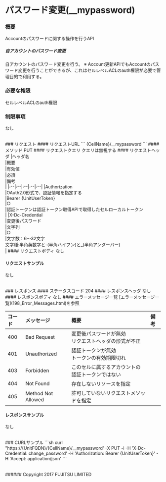 # パスワード変更(\__mypassword)
### 概要
Accountのパスワードに関する操作を行うAPI
##### 自アカウントのパスワード変更
自アカウントのパスワード変更を行う。
※ Account更新APIでもAccountのパスワード変更を行うことができるが、これはセルレベルACLのauth権限が必要で管理目的で利用する。

### 必要な権限
セルレベルACLのauth権限
### 制限事項
なし

<br>
### リクエスト
#### リクエストURL
```
{CellName}/__mypassword
```
#### メソッド
PUT
#### リクエストクエリ
クエリは無視する
#### リクエストヘッダ
|ヘッダ名<br>|概要<br>|有効値<br>|必須<br>|備考<br>|
|:--|:--|:--|:--|:--|
|Authorization<br>|OAuth2.0形式で、認証情報を指定する<br>|Bearer {UnitUserToken}<br>|○<br>|認証トークンは認証トークン取得APIで取得したセルローカルトークン<br>|
|X-Dc-Credential<br>|変更後パスワード<br>|文字列<br>|○<br>|文字数：6&#65374;32文字<br>文字種:半角英数字と-(半角ハイフン)と_(半角アンダーバー)<br>|
#### リクエストボディ
なし

#### リクエストサンプル
なし

<br>
### レスポンス
#### ステータスコード
204
#### レスポンスヘッダ
なし
#### レスポンスボディ
なし
#### エラーメッセージ一覧
[エラーメッセージ一覧](198_Error_Messages.html)を参照

|コード<br>|メッセージ<br>|概要<br>|備考<br>|
|:--|:--|:--|:--|
|400<br>|Bad Request<br>|変更後パスワードが無効<br>リクエストヘッダの形式が不正<br>|<br>|
|401<br>|Unauthorized<br>|認証トークンが無効<br>トークンの有効期限切れ<br>|<br>|
|403<br>|Forbidden<br>|このセルに属するアカウントの認証トークンではない<br>|<br>|
|404<br>|Not Found<br>|存在しないリソースを指定<br>|<br>|
|405<br>|Method Not Allowed<br>|許可していないリクエストメソッドを指定<br>|<br>|
#### レスポンスサンプル
なし

<br>
### CURLサンプル
```sh
curl "https://{UnitFQDN}/{CellName}/__mypassword' -X PUT -i -H 'X-Dc-Credential: change_password' -H 'Authorization: Bearer {UnitUserToken}' -H 'Accept: application/json'
```
<br>
<br>
<br>
###### Copyright 2017    FUJITSU LIMITED
